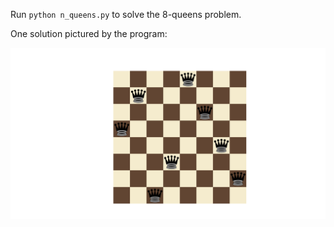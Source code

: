Run `python n_queens.py` to solve the 8-queens problem.

One solution pictured by the program:

![A 8 queens solution](8_queens_solution.png)
